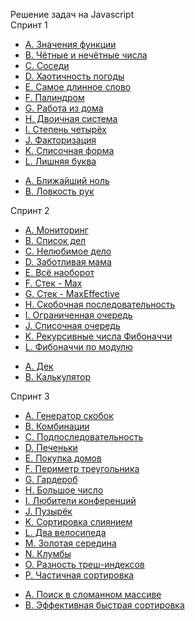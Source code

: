 Решение задач на Javascript <br>
Спринт 1

<ul>
<li><a href="https://github.com/vladborisovjs/YandexPracticumAlgorithmsAndDataStructure/blob/master/Sprint1/taskA.js">A. Значения функции</a></li>
<li><a href="https://github.com/vladborisovjs/YandexPracticumAlgorithmsAndDataStructure/blob/master/Sprint1/taskB.js">B. Чётные и нечётные числа</a></li>
<li><a href="https://github.com/vladborisovjs/YandexPracticumAlgorithmsAndDataStructure/blob/master/Sprint1/taskC.js">C. Соседи</a></li>
<li><a href="https://github.com/vladborisovjs/YandexPracticumAlgorithmsAndDataStructure/blob/master/Sprint1/taskD.js">D. Хаотичность погоды</a></li>
<li><a href="https://github.com/vladborisovjs/YandexPracticumAlgorithmsAndDataStructure/blob/master/Sprint1/taskE.js">E. Самое длинное слово </a></li>
<li><a href="https://github.com/vladborisovjs/YandexPracticumAlgorithmsAndDataStructure/blob/master/Sprint1/taskF.js">F. Палиндром</a></li>
<li><a href="https://github.com/vladborisovjs/YandexPracticumAlgorithmsAndDataStructure/blob/master/Sprint1/taskG.js">G. Работа из дома </a></li>
<li><a href="https://github.com/vladborisovjs/YandexPracticumAlgorithmsAndDataStructure/blob/master/Sprint1/taskH.js">H. Двоичная система </a></li>
<li><a href="https://github.com/vladborisovjs/YandexPracticumAlgorithmsAndDataStructure/blob/master/Sprint1/taskI.js">I. Степень четырёх</a></li>
<li><a href="https://github.com/vladborisovjs/YandexPracticumAlgorithmsAndDataStructure/blob/master/Sprint1/taskJ.js">J. Факторизация</a></li>
<li><a href="https://github.com/vladborisovjs/YandexPracticumAlgorithmsAndDataStructure/blob/master/Sprint1/taskK.js">K. Списочная форма</a></li>
<li><a href="https://github.com/vladborisovjs/YandexPracticumAlgorithmsAndDataStructure/blob/master/Sprint1/taskL.js">L. Лишняя буква</a></li>
</ul>

<ul>
<li><a href="https://github.com/vladborisovjs/YandexPracticumAlgorithmsAndDataStructure/blob/master/Sprint1/finalA.js">A. Ближайший ноль</a></li>
<li><a href="https://github.com/vladborisovjs/YandexPracticumAlgorithmsAndDataStructure/blob/master/Sprint1/finalB.js">B. Ловкость рук</a></li>
</ul>

Спринт 2

<ul>
<li><a href="https://github.com/vladborisovjs/YandexPracticumAlgorithmsAndDataStructure/blob/master/Sprint2/taskA.js">A. Мониторинг</a></li>
<li><a href="https://github.com/vladborisovjs/YandexPracticumAlgorithmsAndDataStructure/blob/master/Sprint2/taskB.js">B. Список дел</a></li>
<li><a href="https://github.com/vladborisovjs/YandexPracticumAlgorithmsAndDataStructure/blob/master/Sprint2/taskC.js">C. Нелюбимое дело</a></li>
<li><a href="https://github.com/vladborisovjs/YandexPracticumAlgorithmsAndDataStructure/blob/master/Sprint2/taskD.js">D. Заботливая мама</a></li>
<li><a href="https://github.com/vladborisovjs/YandexPracticumAlgorithmsAndDataStructure/blob/master/Sprint2/taskE.js">E. Всё наоборот</a></li>
<li><a href="https://github.com/vladborisovjs/YandexPracticumAlgorithmsAndDataStructure/blob/master/Sprint2/taskF.js">F. Стек - Max</a></li>
<li><a href="https://github.com/vladborisovjs/YandexPracticumAlgorithmsAndDataStructure/blob/master/Sprint2/taskG.js">G. Стек - MaxEffective </a></li>
<li><a href="https://github.com/vladborisovjs/YandexPracticumAlgorithmsAndDataStructure/blob/master/Sprint2/taskH.js">H. Скобочная последовательность </a></li>
<li><a href="https://github.com/vladborisovjs/YandexPracticumAlgorithmsAndDataStructure/blob/master/Sprint2/taskI.js">I. Ограниченная очередь</a></li>
<li><a href="https://github.com/vladborisovjs/YandexPracticumAlgorithmsAndDataStructure/blob/master/Sprint2/taskJ.js">J. Списочная очередь</a></li>
<li><a href="https://github.com/vladborisovjs/YandexPracticumAlgorithmsAndDataStructure/blob/master/Sprint2/taskK.js">K. Рекурсивные числа Фибоначчи</a></li>
<li><a href="https://github.com/vladborisovjs/YandexPracticumAlgorithmsAndDataStructure/blob/master/Sprint2/taskL.js">L. Фибоначчи по модулю</a></li>
</ul>

<ul>
<li><a href="https://github.com/vladborisovjs/YandexPracticumAlgorithmsAndDataStructure/blob/master/Sprint2/finalA.js">A. Дек</a></li>
<li><a href="https://github.com/vladborisovjs/YandexPracticumAlgorithmsAndDataStructure/blob/master/Sprint2/finalB.js">B. Калькулятор</a></li>
</ul>

Спринт 3

<ul>
<li><a href="https://github.com/vladborisovjs/YandexPracticumAlgorithmsAndDataStructure/blob/master/Sprint3/taskA.js">A. Генератор скобок</a></li>
<li><a href="https://github.com/vladborisovjs/YandexPracticumAlgorithmsAndDataStructure/blob/master/Sprint3/taskB.js">B. Комбинации</a></li>
<li><a href="https://github.com/vladborisovjs/YandexPracticumAlgorithmsAndDataStructure/blob/master/Sprint3/taskC.js">C. Подпоследовательность</a></li>
<li><a href="https://github.com/vladborisovjs/YandexPracticumAlgorithmsAndDataStructure/blob/master/Sprint3/taskD.js">D. Печеньки</a></li>
<li><a href="https://github.com/vladborisovjs/YandexPracticumAlgorithmsAndDataStructure/blob/master/Sprint3/taskE.js">E. Покупка домов</a></li>
<li><a href="https://github.com/vladborisovjs/YandexPracticumAlgorithmsAndDataStructure/blob/master/Sprint3/taskF.js">F. Периметр треугольника</a></li>
<li><a href="https://github.com/vladborisovjs/YandexPracticumAlgorithmsAndDataStructure/blob/master/Sprint3/taskG.js">G. Гардероб</a></li>
<li><a href="https://github.com/vladborisovjs/YandexPracticumAlgorithmsAndDataStructure/blob/master/Sprint3/taskH.js">H. Большое число</a></li>
<li><a href="https://github.com/vladborisovjs/YandexPracticumAlgorithmsAndDataStructure/blob/master/Sprint3/taskI.js">I. Любители конференций</a></li>
<li><a href="https://github.com/vladborisovjs/YandexPracticumAlgorithmsAndDataStructure/blob/master/Sprint3/taskJ.js">J. Пузырёк</a></li>
<li><a href="https://github.com/vladborisovjs/YandexPracticumAlgorithmsAndDataStructure/blob/master/Sprint3/taskK.js">K. Сортировка слиянием</a></li>
<li><a href="https://github.com/vladborisovjs/YandexPracticumAlgorithmsAndDataStructure/blob/master/Sprint3/taskL.js">L. Два велосипеда</a></li>
<li><a href="https://github.com/vladborisovjs/YandexPracticumAlgorithmsAndDataStructure/blob/master/Sprint3/taskM.js">M. Золотая середина</a></li>
<li><a href="https://github.com/vladborisovjs/YandexPracticumAlgorithmsAndDataStructure/blob/master/Sprint3/taskN.js">N. Клумбы</a></li>
<li><a href="https://github.com/vladborisovjs/YandexPracticumAlgorithmsAndDataStructure/blob/master/Sprint3/taskO.js">O. Разность треш-индексов</a></li>
<li><a href="https://github.com/vladborisovjs/YandexPracticumAlgorithmsAndDataStructure/blob/master/Sprint3/taskP.js">P. Частичная сортировка</a></li>
</ul>

<ul>
<li><a href="https://github.com/vladborisovjs/YandexPracticumAlgorithmsAndDataStructure/blob/master/Sprint3/finalA.js">A. Поиск в сломанном массиве</a></li>
<li><a href="https://github.com/vladborisovjs/YandexPracticumAlgorithmsAndDataStructure/blob/master/Sprint3/finalB.js">B. Эффективная быстрая сортировка</a></li>
</ul>
